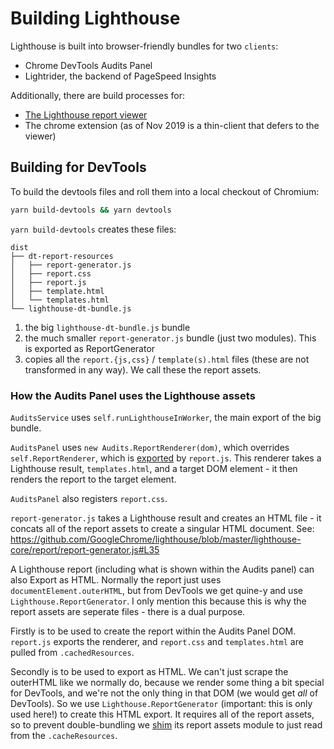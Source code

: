 # Building Lighthouse

Lighthouse is built into browser-friendly bundles for two `clients`:

* Chrome DevTools Audits Panel
* Lightrider, the backend of PageSpeed Insights

Additionally, there are build processes for: 

* [The Lighthouse report viewer](../lighthouse-viewer/)
* The chrome extension (as of Nov 2019 is a thin-client that defers to the viewer)

## Building for DevTools

To build the devtools files and roll them into a local checkout of Chromium:

```sh
yarn build-devtools && yarn devtools
```


`yarn build-devtools` creates these files:

```
dist
├── dt-report-resources
│   ├── report-generator.js
│   ├── report.css
│   ├── report.js
│   ├── template.html
│   └── templates.html
└── lighthouse-dt-bundle.js
```

1. the big `lighthouse-dt-bundle.js` bundle
1. the much smaller `report-generator.js` bundle (just two modules). This is exported as ReportGenerator
1. copies all the `report.{js,css}` / `template(s).html` files (these are not transformed in any way). We call these the report assets.

### How the Audits Panel uses the Lighthouse assets

`AuditsService` uses `self.runLighthouseInWorker`, the main export of the big bundle.

`AuditsPanel` uses `new Audits.ReportRenderer(dom)`, which overrides `self.ReportRenderer`, which is [exported](https://github.com/GoogleChrome/lighthouse/blob/master/lighthouse-core/report/html/renderer/report-renderer.js#L255) by `report.js`. This renderer takes a Lighthouse result, `templates.html`, and a target DOM element - it then renders the report to the target element.

`AuditsPanel` also registers `report.css`.

`report-generator.js` takes a Lighthouse result and creates an HTML file - it concats all of the report assets to create a singular HTML document. See: https://github.com/GoogleChrome/lighthouse/blob/master/lighthouse-core/report/report-generator.js#L35

A Lighthouse report (including what is shown within the Audits panel) can also Export as HTML. Normally the report just uses `documentElement.outerHTML`, but from DevTools we get quine-y and use `Lighthouse.ReportGenerator`. I only mention this because this is why the report assets are seperate files - there is a dual purpose.

Firstly is to be used to create the report within the Audits Panel DOM. `report.js` exports the renderer, and `report.css` and `templates.html` are pulled from `.cachedResources`.

Secondly is to be used to export as HTML. We can't just scrape the outerHTML like we normally do, because we render some thing a bit
special for DevTools, and we're not the only thing in that DOM (we would get _all_ of DevTools). So we use `Lighthouse.ReportGenerator` (important: this is only used here!) to create this HTML export. It requires all of the report assets, so to prevent double-bundling we [shim](https://github.com/GoogleChrome/lighthouse/blob/master/clients/devtools-report-assets.js) its report assets module to just read from the `.cacheResources`.